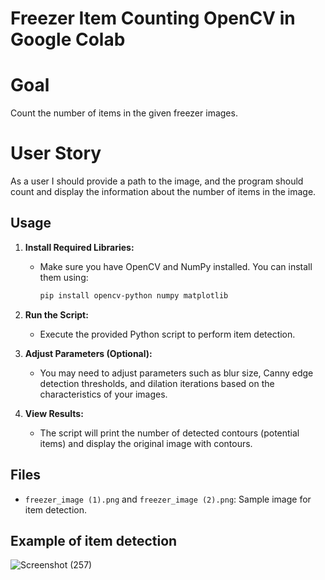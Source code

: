 # Freezer Item Counting OpenCV in Google Colab

# Goal
Count the number of items in the given freezer images.

# User Story
As a user I should provide a path to the image, and the program should count and display the information
about the number of items in the image. 

## Usage

1. **Install Required Libraries:**
   - Make sure you have OpenCV and NumPy installed. You can install them using:
     ```bash
     pip install opencv-python numpy matplotlib
     ```

2. **Run the Script:**
   - Execute the provided Python script to perform item detection.

3. **Adjust Parameters (Optional):**
   - You may need to adjust parameters such as blur size, Canny edge detection thresholds, and dilation iterations based on the characteristics of your images.

4. **View Results:**
   - The script will print the number of detected contours (potential items) and display the original image with contours.

## Files

- `freezer_image (1).png` and `freezer_image (2).png`: Sample image for item detection.

## Example of item detection
![Screenshot (257)](https://github.com/anushkaspatil/freezer_items_count/assets/103093836/d4ed1854-543f-4b70-9ab2-eb48c353a9f5)


